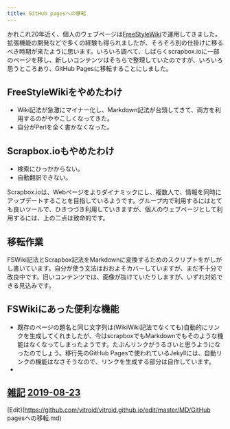 ```yaml
---
title: GitHub pagesへの移転
---
```

かれこれ20年近く、個人のウェブページは[FreeStyleWiki](/FreeStyleWiki)で運用してきました。拡張機能の開発などで多くの経験も得られましたが、そろそろ別の仕掛けに移るべき時期が来たように思います。いろいろ調べて、しばらくscrapbox.ioに一部のページを移し、新しいコンテンツはそちらで整理していたのですが、いろいろ思うところあり、GitHub Pagesに移転することにしました。

## FreeStyleWikiをやめたわけ

* Wiki記法が急激にマイナー化し、Markdown記法が台頭してきて、両方を利用するのがややこしくなってきた。
* 自分がPerlを全く書かなくなった。

## Scrapbox.ioもやめたわけ

* 検索にひっかからない。
* 自動翻訳できない。

Scrapbox.ioは、Webページをよりダイナミックにし、複数人で、情報を同時にアップデートすることを目指しているようです。グループ内で利用するにはとても良いツールで、ひきつづき利用していきますが、個人のウェブページとして利用するには、上の二点は致命的です。

## 移転作業

FSWiki記法とScrapbox記法をMarkdownに変換するためのスクリプトをがしがし書いています。自分が使う文法はおおよそカバーしていますが、まだ不十分で改良中です。旧いコンテンツでは、画像が抜けていたりしますが、いずれ対処できる見込みです。

## FSWikiにあった便利な機能

* 既存のページの題名と同じ文字列は(WikiWiki記法でなくても)自動的にリンクを生成してくれましたが、今はscrapboxでもMarkdownでもそのような機能はなくなってしまったようです。たぶんリンクがうるさいと思うようになったのでしょう。移行先のGitHub Pagesで使われているJekyllには、自動リンクの機能はなさそうなので、リンクを生成する部分は自作しています。
* 

[雑記](/雑記)
[2019-08-23](/2019-08-23) 
----

[Edit](https://github.com/vitroid/vitroid.github.io/edit/master/MD/GitHub pagesへの移転.md)

